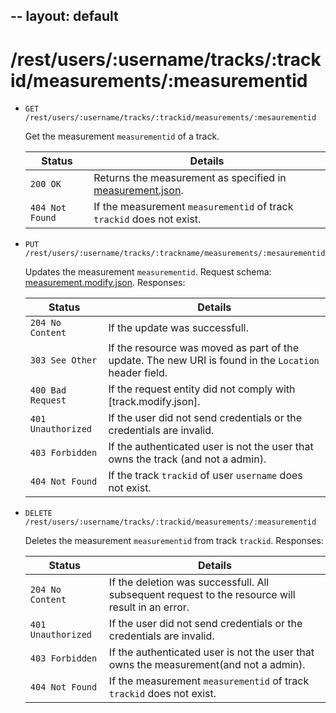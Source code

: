 --
layout: default
--

# /rest/users/:username/tracks/:trackid/measurements/:measurementid

*   `GET /rest/users/:username/tracks/:trackid/measurements/:mesaurementid`

    Get the measurement `measurementid` of a track.

    | Status             | Details
    |--------------------|--------
    | `200 OK`           | Returns the measurement as specified in [measurement.json].
    | `404 Not Found`    | If the measurement `measurementid` of track `trackid` does not exist.

*   `PUT /rest/users/:username/tracks/:trackname/measurements/:mesaurementid`

    Updates the measurement `measurementid`. Request schema: [measurement.modify.json]. Responses:

    | Status             | Details
    |--------------------|--------
    | `204 No Content`   | If the update was successfull.
    | `303 See Other`    | If the resource was moved as part of the update. The new URI is found in the `Location` header field.
    | `400 Bad Request`  | If the request entity did not comply with [track.modify.json].
    | `401 Unauthorized` | If the user did not send credentials or the credentials are invalid.
    | `403 Forbidden`    | If the authenticated user is not the user that owns the track (and not a admin).
    | `404 Not Found`    | If the track `trackid` of user `username` does not exist.

* `DELETE /rest/users/:username/tracks/:trackid/measurements/:measurementid`

    Deletes the measurement `measurementid` from track `trackid`. Responses:

    | Status             | Details
    |--------------------|--------
    | `204 No Content`   | If the deletion was successfull. All subsequent request to the resource will result in an error.
    | `401 Unauthorized` | If the user did not send credentials or the credentials are invalid.
    | `403 Forbidden`    | If the authenticated user is not the user that owns the measurement(and not a admin).
    | `404 Not Found`    | If the measurement `measurementid` of track `trackid` does not exist.


[measurement.json]:        https://github.com/enviroCar/enviroCar-server/blob/master/rest/src/main/resources/schema/measurement.json "measurement.json"
[measurement.modify.json]: https://github.com/enviroCar/enviroCar-server/blob/master/rest/src/main/resources/schema/measurement.modify.json "mesaurement.modify.json"
[measurement.create.json]: https://github.com/enviroCar/enviroCar-server/blob/master/rest/src/main/resources/schema/measurement.create.json "measurement.create.json"
[measurements.json]:       https://github.com/enviroCar/enviroCar-server/blob/master/rest/src/main/resources/schema/measurements.json "measurements.json"
